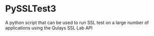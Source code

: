 # PySSLTest3
 A python script that can be used to run SSL test on a large number of applications using the Qulays SSL Lab API
